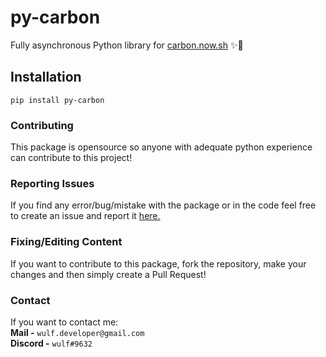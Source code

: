 # py-carbon
Fully asynchronous Python library for [carbon.now.sh](https://carbon.now.sh) ✨🚀

## Installation
```
pip install py-carbon
```

### Contributing
This package is opensource so anyone with adequate python experience can contribute to this project!

### Reporting Issues
If you find any error/bug/mistake with the package or in the code feel free to create an issue and report
it [here.](https://github.com/itsmewulf/py-carbon/issues)

### Fixing/Editing Content
If you want to contribute to this package, fork the repository, make your changes and then simply create a Pull Request!

### Contact
If you want to contact me:  
**Mail -** ```wulf.developer@gmail.com```  
**Discord -** ```wulf#9632```

